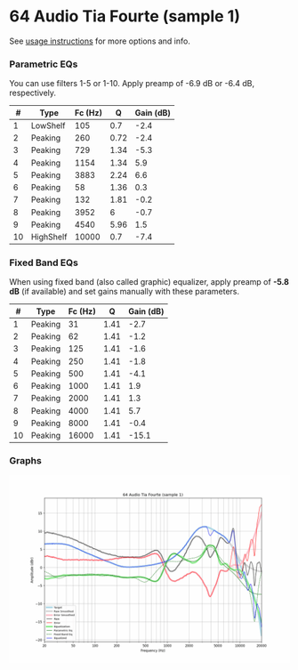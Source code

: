 # 64 Audio Tia Fourte (sample 1)
See [usage instructions](https://github.com/jaakkopasanen/AutoEq#usage) for more options and info.

### Parametric EQs
You can use filters 1-5 or 1-10. Apply preamp of -6.9 dB or -6.4 dB, respectively.

|   # | Type      |   Fc (Hz) |    Q |   Gain (dB) |
|-----|-----------|-----------|------|-------------|
|   1 | LowShelf  |       105 | 0.7  |        -2.4 |
|   2 | Peaking   |       260 | 0.72 |        -2.4 |
|   3 | Peaking   |       729 | 1.34 |        -5.3 |
|   4 | Peaking   |      1154 | 1.34 |         5.9 |
|   5 | Peaking   |      3883 | 2.24 |         6.6 |
|   6 | Peaking   |        58 | 1.36 |         0.3 |
|   7 | Peaking   |       132 | 1.81 |        -0.2 |
|   8 | Peaking   |      3952 | 6    |        -0.7 |
|   9 | Peaking   |      4540 | 5.96 |         1.5 |
|  10 | HighShelf |     10000 | 0.7  |        -7.4 |

### Fixed Band EQs
When using fixed band (also called graphic) equalizer, apply preamp of **-5.8 dB** (if available) and set gains manually with these parameters.

|   # | Type    |   Fc (Hz) |    Q |   Gain (dB) |
|-----|---------|-----------|------|-------------|
|   1 | Peaking |        31 | 1.41 |        -2.7 |
|   2 | Peaking |        62 | 1.41 |        -1.2 |
|   3 | Peaking |       125 | 1.41 |        -1.6 |
|   4 | Peaking |       250 | 1.41 |        -1.8 |
|   5 | Peaking |       500 | 1.41 |        -4.1 |
|   6 | Peaking |      1000 | 1.41 |         1.9 |
|   7 | Peaking |      2000 | 1.41 |         1.3 |
|   8 | Peaking |      4000 | 1.41 |         5.7 |
|   9 | Peaking |      8000 | 1.41 |        -0.4 |
|  10 | Peaking |     16000 | 1.41 |       -15.1 |

### Graphs
![](./64%20Audio%20Tia%20Fourte%20(sample%201).png)

